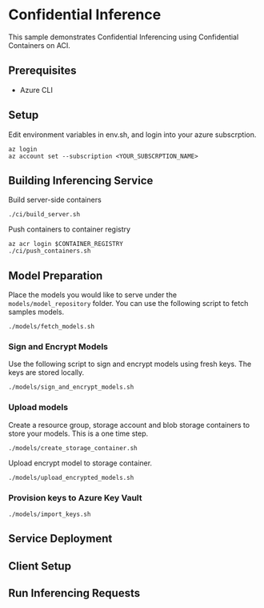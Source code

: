 # Confidential Inference

This sample demonstrates Confidential Inferencing using Confidential Containers on ACI. 

## Prerequisites
- Azure CLI

## Setup
Edit environment variables in env.sh, and login into your azure subscrption. 
```
az login
az account set --subscription <YOUR_SUBSCRPTION_NAME>
```

## Building Inferencing Service
Build server-side containers 
```
./ci/build_server.sh
```

Push containers to container registry
```
az acr login $CONTAINER_REGISTRY
./ci/push_containers.sh
```

## Model Preparation
Place the models you would like to serve under the ```models/model_repository``` folder. You can use the following script to fetch samples models.
```
./models/fetch_models.sh
```

### Sign and Encrypt Models
Use the following script to sign and encrypt models using fresh keys. The keys are stored locally. 
```
./models/sign_and_encrypt_models.sh
```

### Upload models
Create a resource group, storage account and blob storage containers to store your models. This is a one time step.
```
./models/create_storage_container.sh
```
Upload encrypt model to storage container. 
```
./models/upload_encrypted_models.sh
```

### Provision keys to Azure Key Vault
```
./models/import_keys.sh
```
## Service Deployment

## Client Setup

## Run Inferencing Requests
